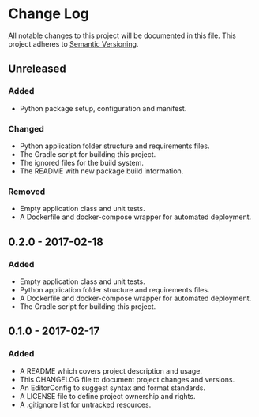# Change Log

All notable changes to this project will be documented in this file. This
project adheres to [Semantic Versioning](http://semver.org).

## Unreleased

### Added

  - Python package setup, configuration and manifest.

### Changed

  - Python application folder structure and requirements files.
  - The Gradle script for building this project.
  - The ignored files for the build system.
  - The README with new package build information.

### Removed

  - Empty application class and unit tests.
  - A Dockerfile and docker-compose wrapper for automated deployment.

## 0.2.0 - 2017-02-18

### Added

  - Empty application class and unit tests.
  - Python application folder structure and requirements files.
  - A Dockerfile and docker-compose wrapper for automated deployment.
  - The Gradle script for building this project.

## 0.1.0 - 2017-02-17

### Added

  - A README which covers project description and usage.
  - This CHANGELOG file to document project changes and versions.
  - An EditorConfig to suggest syntax and format standards.
  - A LICENSE file to define project ownership and rights.
  - A .gitignore list for untracked resources.

